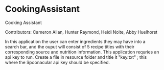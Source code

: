 # CookingAssistant

Cooking Assistant

Contributors: Cameron Allan, Hunter Raymond, Heidi Nolte,  Abby Huelhorst

In this application the user can enter ingredients they may have into a search bar, and the ouput
will consist of 5 recipe titles with their corresponding source and nutrition information. 
This application requries an api key to run. Create a file in resource folder and title it "key.txt" ; 
this where the Spoonacular api key should be specified.
